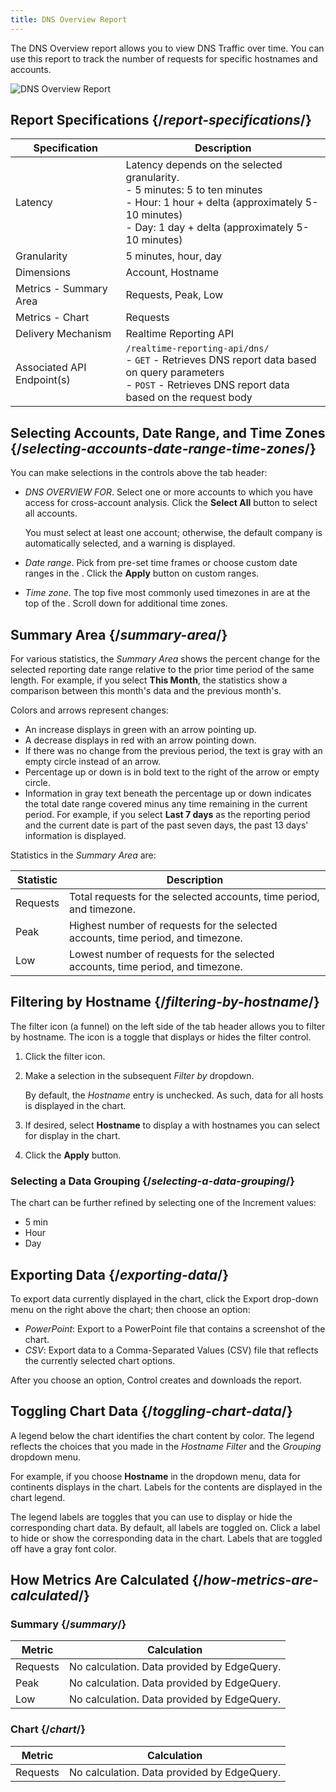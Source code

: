 ```yaml
---
title: DNS Overview Report
---
```

The DNS Overview report allows you to view DNS Traffic over time. You can use this report to track the number of requests for specific hostnames and accounts.


![DNS Overview Report](/images/delivery/control/dns-report.png)

## Report Specifications  {/*report-specifications*/}
|Specification|Description|
|---|---|
|Latency| Latency depends on the selected granularity. <br /> - 5 minutes: 5 to ten minutes<br />- Hour: 1 hour + delta (approximately 5-10 minutes)<br />- Day: 1 day + delta (approximately 5-10 minutes)|
|Granularity| 5 minutes, hour, day|
|Dimensions|Account, Hostname|
|Metrics - Summary Area	|Requests, Peak, Low|
|Metrics - Chart|Requests|
|Delivery Mechanism	|Realtime Reporting API|
|Associated API Endpoint(s)|`/realtime-reporting-api/dns/`<br /> - `GET` - Retrieves DNS report data based on query parameters<br /> - `POST` - Retrieves DNS report data based on the request body|

## Selecting Accounts, Date Range, and Time Zones  {/*selecting-accounts-date-range-time-zones*/}

You can make selections in the controls above the tab header:

*   *DNS OVERVIEW FOR*. Select one or more accounts to which you have access for cross-account analysis. Click the **Select All** button to select all accounts.

    <Callout type="info">You must select at least one account; otherwise, the default company is automatically selected, and a warning is displayed.</Callout>

*   *Date range*. Pick from pre-set time frames or choose custom date ranges in the . Click the **Apply** button on custom ranges.

*   *Time zone*. The top five most commonly used timezones in are at the top of the . Scroll down for additional time zones.

## Summary Area  {/*summary-area*/}

For various statistics, the *Summary Area* shows the percent change for the selected reporting date range relative to the prior time period of the same length. For example, if you select **This Month**, the statistics show a comparison between this month's data and the previous month's.

Colors and arrows represent changes:
- An increase displays in green with an arrow pointing up.
- A decrease displays in red with an arrow pointing down.
- If there was no change from the previous period, the text is gray with an empty circle instead of an arrow.
- Percentage up or down is in bold text to the right of the arrow or empty circle.
- Information in gray text beneath the percentage up or down indicates the total date range covered minus any time remaining in the current period. For example, if you select **Last 7 days** as the reporting period and the current date is part of the past seven days, the past 13 days' information is displayed.

Statistics in the *Summary Area* are:

| Statistic | Description |
| --- | --- |
| Requests | Total requests for the selected accounts, time period, and timezone. |
| Peak | Highest number of requests for the selected accounts, time period, and timezone. |
| Low | Lowest number of requests for the selected accounts, time period, and timezone. |

## Filtering by Hostname  {/*filtering-by-hostname*/}

The filter icon (a funnel) on the left side of the tab header allows you to filter by hostname. The icon is a toggle that displays or hides the filter control.

1.  Click the filter icon.
2.  Make a selection in the subsequent *Filter by* dropdown.

    By default, the *Hostname* entry is unchecked. As such, data for all hosts is displayed in the chart.

3.  If desired, select **Hostname** to display a with hostnames you can select for display in the chart.
4.  Click the **Apply** button.

### Selecting a Data Grouping  {/*selecting-a-data-grouping*/}

The chart can be further refined by selecting one of the Increment values:
-   5 min
-   Hour
-   Day

## Exporting Data  {/*exporting-data*/}

To export data currently displayed in the chart, click the Export drop-down menu on the right above the chart; then choose an option:
- *PowerPoint*: Export to a PowerPoint file that contains a screenshot of the chart.
- *CSV*: Export data to a Comma-Separated Values (CSV) file that reflects the currently selected chart options.

After you choose an option, Control creates and downloads the report.

## Toggling Chart Data  {/*toggling-chart-data*/}

A legend below the chart identifies the chart content by color. The legend reflects the choices that you made in the  *Hostname Filter* and the *Grouping* dropdown menu.

For example, if you choose **Hostname** in the dropdown menu, data for continents displays in the chart. Labels for the contents are displayed in the chart legend.

The legend labels are toggles that you can use to display or hide the corresponding chart data. By default, all labels are toggled on. Click a label to hide or show the corresponding data in the chart. Labels that are toggled off have a gray font color.

## How Metrics Are Calculated {/*how-metrics-are-calculated*/}
### Summary {/*summary*/}

| Metric | Calculation |
| --- | --- |
| Requests | No calculation. Data provided by EdgeQuery. |
| Peak | No calculation. Data provided by EdgeQuery. |
| Low | No calculation. Data provided by EdgeQuery. |

### Chart {/*chart*/}

| Metric | Calculation |
| --- | --- |
| Requests | No calculation. Data provided by EdgeQuery. |
